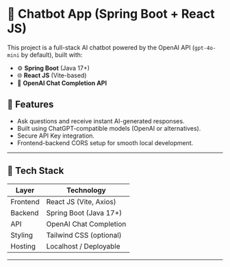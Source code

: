 # 🤖 Chatbot App (Spring Boot + React JS)
 
This project is a full-stack AI chatbot powered by the OpenAI API (`gpt-4o-mini` by default), built with:
 
- ⚙️ **Spring Boot** (Java 17+)
- 🌐 **React JS** (Vite-based)
- 💬 **OpenAI Chat Completion API**
 
## 🚀 Features
 
- Ask questions and receive instant AI-generated responses.
- Built using ChatGPT-compatible models (OpenAI or alternatives).
- Secure API Key integration.
- Frontend-backend CORS setup for smooth local development.
 
---
 
## 🧱 Tech Stack
 
| Layer     | Technology             |
|-----------|------------------------|
| Frontend  | React JS (Vite, Axios) |
| Backend   | Spring Boot (Java 17+) |
| API       | OpenAI Chat Completion |
| Styling   | Tailwind CSS (optional) |
| Hosting   | Localhost / Deployable |
 
---

